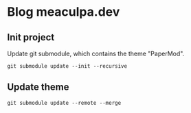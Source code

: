 # Blog meaculpa.dev

## Init project

Update git submodule, which contains the theme "PaperMod".

```
git submodule update --init --recursive
```

## Update theme

```
git submodule update --remote --merge
```
